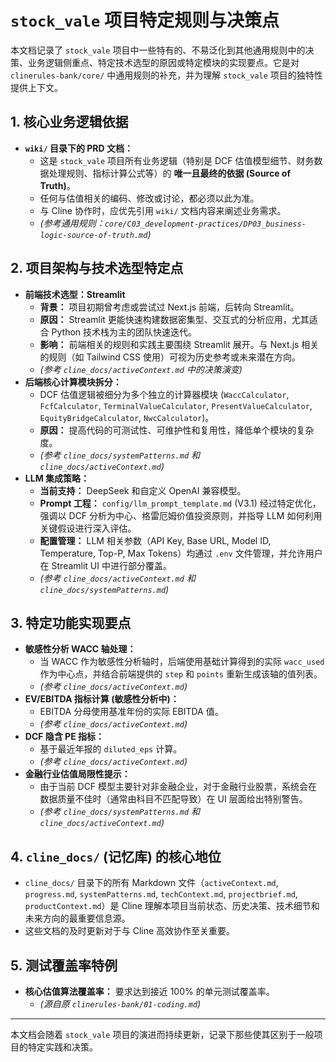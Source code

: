 # `stock_vale` 项目特定规则与决策点

本文档记录了 `stock_vale` 项目中一些特有的、不易泛化到其他通用规则中的决策、业务逻辑侧重点、特定技术选型的原因或特定模块的实现要点。它是对 `clinerules-bank/core/` 中通用规则的补充，并为理解 `stock_vale` 项目的独特性提供上下文。

## 1. 核心业务逻辑依据

*   **`wiki/` 目录下的 PRD 文档：**
    *   这是 `stock_vale` 项目所有业务逻辑（特别是 DCF 估值模型细节、财务数据处理规则、指标计算公式等）的 **唯一且最终的依据 (Source of Truth)**。
    *   任何与估值相关的编码、修改或讨论，都必须以此为准。
    *   与 Cline 协作时，应优先引用 `wiki/` 文档内容来阐述业务需求。
    *   *(参考通用规则：`core/C03_development-practices/DP03_business-logic-source-of-truth.md`)*

## 2. 项目架构与技术选型特定点

*   **前端技术选型：Streamlit**
    *   **背景：** 项目初期曾考虑或尝试过 Next.js 前端，后转向 Streamlit。
    *   **原因：** Streamlit 更能快速构建数据密集型、交互式的分析应用，尤其适合 Python 技术栈为主的团队快速迭代。
    *   **影响：** 前端相关的规则和实践主要围绕 Streamlit 展开。与 Next.js 相关的规则（如 Tailwind CSS 使用）可视为历史参考或未来潜在方向。
    *   *(参考 `cline_docs/activeContext.md` 中的决策演变)*
*   **后端核心计算模块拆分：**
    *   DCF 估值逻辑被细分为多个独立的计算器模块 (`WaccCalculator`, `FcfCalculator`, `TerminalValueCalculator`, `PresentValueCalculator`, `EquityBridgeCalculator`, `NwcCalculator`)。
    *   **原因：** 提高代码的可测试性、可维护性和复用性，降低单个模块的复杂度。
    *   *(参考 `cline_docs/systemPatterns.md` 和 `cline_docs/activeContext.md`)*
*   **LLM 集成策略：**
    *   **当前支持：** DeepSeek 和自定义 OpenAI 兼容模型。
    *   **Prompt 工程：** `config/llm_prompt_template.md` (V3.1) 经过特定优化，强调以 DCF 分析为中心、格雷厄姆价值投资原则，并指导 LLM 如何利用关键假设进行深入评估。
    *   **配置管理：** LLM 相关参数（API Key, Base URL, Model ID, Temperature, Top-P, Max Tokens）均通过 `.env` 文件管理，并允许用户在 Streamlit UI 中进行部分覆盖。
    *   *(参考 `cline_docs/activeContext.md` 和 `cline_docs/systemPatterns.md`)*

## 3. 特定功能实现要点

*   **敏感性分析 WACC 轴处理：**
    *   当 WACC 作为敏感性分析轴时，后端使用基础计算得到的实际 `wacc_used` 作为中心点，并结合前端提供的 `step` 和 `points` 重新生成该轴的值列表。
    *   *(参考 `cline_docs/activeContext.md`)*
*   **EV/EBITDA 指标计算 (敏感性分析中)：**
    *   EBITDA 分母使用基准年份的实际 EBITDA 值。
    *   *(参考 `cline_docs/activeContext.md`)*
*   **DCF 隐含 PE 指标：**
    *   基于最近年报的 `diluted_eps` 计算。
    *   *(参考 `cline_docs/activeContext.md`)*
*   **金融行业估值局限性提示：**
    *   由于当前 DCF 模型主要针对非金融企业，对于金融行业股票，系统会在数据质量不佳时（通常由科目不匹配导致）在 UI 层面给出特别警告。
    *   *(参考 `cline_docs/systemPatterns.md` 和 `cline_docs/activeContext.md`)*

## 4. `cline_docs/` (记忆库) 的核心地位

*   `cline_docs/` 目录下的所有 Markdown 文件（`activeContext.md`, `progress.md`, `systemPatterns.md`, `techContext.md`, `projectbrief.md`, `productContext.md`）是 Cline 理解本项目当前状态、历史决策、技术细节和未来方向的最重要信息源。
*   这些文档的及时更新对于与 Cline 高效协作至关重要。

## 5. 测试覆盖率特例

*   **核心估值算法覆盖率：** 要求达到接近 100% 的单元测试覆盖率。
    *   *(源自原 `clinerules-bank/01-coding.md`)*

---

本文档会随着 `stock_vale` 项目的演进而持续更新，记录下那些使其区别于一般项目的特定实践和决策。

